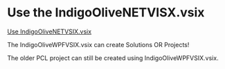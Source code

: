 # Use the IndigoOliveNETVISX.vsix

[Use IndigoOliveNETVSIX.vsix](../ReadMe.md)

The IndigoOliveWPFVSIX.vsix can create Solutions OR Projects!

The older PCL project can still be created using IndigoOliveWPFVSIX.vsix.


